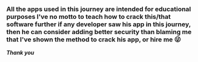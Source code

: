 ### All the apps used in this journey are intended for educational purposes I've no motto to teach how to crack this/that software further if any developer saw his app in this journey, then he can consider adding better security than blaming me that I've shown the method to crack his app, or hire me 😜

_**Thank you**_